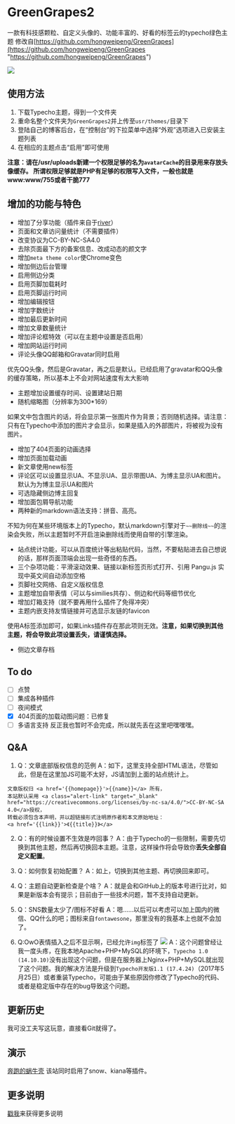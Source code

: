 # GreenGrapes2
一款有科技感颗粒、自定义头像的、功能丰富的、好看的标签云的typecho绿色主题
修改自[https://github.com/hongweipeng/GreenGrapes](https://github.com/hongweipeng/GreenGrapes "https://github.com/hongweipeng/GreenGrapes")

![](http://i.imgur.com/dD8mg7T.png)

## 使用方法 ##
1. 下载Typecho主题，得到一个文件夹
2. 重命名整个文件夹为`GreenGrapes2`并上传至`usr/themes/`目录下
3. 登陆自己的博客后台，在“控制台”的下拉菜单中选择“外观”选项进入已安装主题列表
4. 在相应的主题点击“启用”即可使用

**注意：请在/usr/uploads新建一个权限足够的名为`avatarCache`的目录用来存放头像缓存。
所谓权限足够就是PHP有足够的权限写入文件，一般也就是www:www/755或者干脆777**

## 增加的功能与特色 ##
* 增加了分享功能（插件来自于[river](https://github.com/revir/need-more-share2)）
* 页面和文章访问量统计（不需要插件）
* 改变协议为CC-BY-NC-SA4.0
* 去除页面最下方的备案信息、改成动态的颜文字
* 增加`meta theme color`使Chrome变色
* 增加侧边后台管理
* 启用侧边分类
* 启用页脚加载耗时
* 启用页脚运行时间
* 增加编辑按钮
* 增加字数统计
* 增加最后更新时间
* 增加文章数量统计
* 增加评论框特效（可以在主题中设置是否启用）
* 增加网站运行时间
* 评论头像QQ邮箱和Gravatar同时启用

优先QQ头像，然后是Gravatar，再之后是默认。已经启用了gravatar和QQ头像的缓存策略，所以基本上不会对网站速度有太大影响
* 主题增加设置缓存时间、设置建站日期
* 随机缩略图（分辨率为300*169）

如果文中包含图片的话，将会显示第一张图片作为背景；否则随机选择。请注意：只有在Typecho中添加的图片才会显示，如果是插入的外部图片，将被视为没有图片。
* 增加了404页面的动画选择
* 增加页面加载动画
* 新文章使用new标签
* 评论区可以设置显示UA、不显示UA、显示带图UA、为博主显示UA和图片。默认为为博主显示UA和图片
* 可选隐藏侧边博主回复
* 增加面包屑导航功能
* 两种新的markdown语法支持：拼音、高亮。

不知为何在某些环境版本上的Typecho，默认markdown引擎对于`~~删除线~~`的渲染会失败，所以主题暂时不开启渲染删除线而使用自带的引擎渲染。
* 站点统计功能，可以从百度统计等出粘贴代码，当然，不要粘贴进去自己想说的话，那样页面顶端会出现一些奇怪的东西。
* 三个杂项功能：平滑滚动效果、链接以新标签页形式打开、引用 Pangu.js 实现中英文间自动添加空格
* 页脚社交网络、自定义版权信息
* 主题增加自带表情（可以与similies共存）、侧边和代码等细节优化
* 增加灯箱支持（就不要再用什么插件了免得冲突）
* 主题内嵌支持友情链接并可选显示友链的favicon

使用A标签添加即可，如果Links插件存在那此项则无效。**注意，如果切换到其他主题，将会导致此项设置丢失，请谨慎选择。**
* 侧边文章存档

## To do ##
- [ ] 点赞
- [ ] 集成各种插件
- [ ] 夜间模式
- [x] 404页面的加载动图问题：已修复
- [ ] 多语言支持
反正我也暂时不会完成，所以就先丢在这里吧嘿嘿嘿。

## Q&A ##
1. Q：文章底部版权信息的范例
A：如下，这里支持全部HTML语法，尽管如此，但是在这里加JS可能不太好，JS请加到上面的站点统计上。
```
文章版权归 <a href='{{homepage}}'>{{name}}</a> 所有，
本站默认采用 <a class="alert-link" target="_blank" href="https://creativecommons.org/licenses/by-nc-sa/4.0/">CC-BY-NC-SA 4.0</a>授权，
转载必须包含本声明，并以超链接形式注明原作者和本文原始地址：
<a href='{{link}}'>《{{title}}》</a>
```
2. Q：有的时候设置不生效是咋回事？
A：由于Typecho的一些限制，需要先切换到其他主题，然后再切换回本主题。注意，这样操作将会导致你**丢失全部自定义配置**。

3. Q：如何恢复初始配置？
A：如上，切换到其他主题、再切换回来即可。

4. Q：主题自动更新检查是个啥？
A：就是会和GitHub上的版本号进行比对，如果是新版本会有提示；目前由于一些技术问题，暂不支持自动更新。

5. Q：SNS数量太少了/图标不好看
A：嗯……以后可以考虑可以加上国内的微信、QQ什么的吧；图标来自`fontawesone`，那里没有的我基本上也就不会加了。

6. Q:OwO表情插入之后不显示啊，已经允许`img`标签了
![](http://i.imgur.com/8Ddj9BK.png)
A：这个问题曾经让我一度头疼，在我本地Apache+PHP+MySQL的环境下，`Typecho 1.0 (14.10.10)`没有出现这个问题，但是在服务器上Nginx+PHP+MySQL就出现了这个问题。我的解决方法是升级到`Typecho开发版1.1 (17.4.24)`（2017年5月25日）或者重装Typecho，可能由于某些原因你修改了Typecho的代码、或者是稳定版中存在的bug导致这个问题。

## 更新历史 ##
我可没工夫写这玩意，直接看Git就得了。

## 演示 ##
[奔跑的蜗牛壳](https://www.mingyueli.com)
该站同时启用了snow、kiana等插件。

## 更多说明 ##

[戳我](https://www.bennythink.com/greengrapes2.html)来获得更多说明
